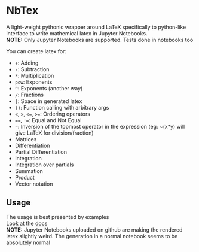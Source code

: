 # NbTex  

A light-weight pythonic wrapper around LaTeX specifically to python-like interface to write mathemical latex in Jupyter Notebooks.   
**NOTE:** Only Jupyter Notebooks are supported. Tests done in notebooks too

You can create latex for:

+ `+`: Adding
+ `-`: Subtraction
+ `*`: Multiplication
+ `pow`: Exponents
+ `^`: Exponents (another way)
+ `/`: Fractions
+ `|`: Space in generated latex
+ `()`: Function calling with arbitrary args
+ `<`, `>`, `<=`, `>=`: Ordering operators
+ `==`, `!=`: Equal and Not Equal
+ `~`: Inversion of the topmost operator in the expression (eg: ~(x*y) will give LaTeX for division/fraction)
+ Matrices
+ Differentiation
+ Partial Differentiation
+ Integration
+ Integration over partials
+ Summation
+ Product
+ Vector notation

## Usage  
The usage is best presented by examples  
Look at the [docs](https://github.com/narang99/nbtex/tree/master/docs)   
**NOTE:** Jupyter Notebooks uploaded on github are making the rendered latex slightly weird. The generation in a normal notebook seems to be absolutely normal

